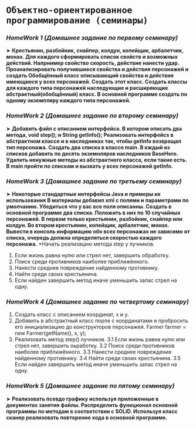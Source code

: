# ```Объектно-ориентированное программирование (семинары)```


### *HomeWork 1 (Домашнее задание по первому семинару)*


➤ __Крестьянин, разбойник, снайпер, колдун, копейщик, арбалетчик, монах. Для каждого сформировать список свойств и возможных действий. Напрнимер свойство скорость, действие нанести удар. Проанализировать получившиеся свойства и действия персонажей и создать Обобщённый класс описывающий свойства и действия имеющиеся у всех персонажей. Создать этот класс. Создать классы для каждого типа персонажей наследующие и расширяющие абстрактный(обобщённый) класс. В основной программе создать по одному экземпляру каждого типа персонажей.__


### *HomeWork 2 (Домашнее задание по второму семинару)*


➤ __Добавить файл с описанием интерфейса. В котором описать два метода, void step(); и String getInfo(); Реализовать интерфейсs в абстрактном классе и в наследниках так, чтобы getInfo возвращал тип персонажа. Создать два списка в классе main. В кждый из списков добавить по десять экземнляров наследников BaseHero. Удалить ненужные методы из абстрактного класса, если такие есть. В main пройти по спискам и вызвать у всех персонажей getInfo.__


### *HomeWork 3 (Домашнее задание по третьему семинару)*


➤ __Некоторые стандартные интерфейсы Java и примеры их использования
В материалы добавил xml с полями и параметрами по умолчанию. Убедиться что у вас все поля описанны. Создать в основной программе два списка. Положить в них по 10 случайных персонажей. В первом только крестьянин, разбойник, снайпер или колдун. Во втором крестьянин, копейщик, арбалетчик, монах. Вывести в консоль информацию обо всех персонажах не зависимо от списка, очередь должна определяться скоростью каждого персонажа.__
*Начать реализацию метода step у лучников.
1. Если жизнь равна нулю или стрел нет, завершить обработку.
2. Поиск среди противников наиболее приближённого.
3. Нанести среднее повреждение найденному противнику.
4. Найти среди своих крестьянина.
5. Если найден завершить метод иначе уменьшить запас стрел на одну.


### *HomeWork 4 (Домашнее задание по четвертому семинару)*


1. Создать класс с описанием координат, x и y.
2. Добавить в абстрактный класс порле с координатами и пробросить его инициализацию до конструкторов персонажей. Farmer farmer = new Farmer(getName(), x, y);
3. Реализовать метод step() лучников. 3.1 Если жизнь равна нулю или стрел нет, завершить оьработку. 3.2 Поиск среди противников наиболее приближённого. 3.3 Нанести среднее повреждение найденному противнику. 3.4 Найти среди своих крестьянина. 3.5 Если найден завершить метод иначе уменьшить запас стрел на одну.


### *HomeWork 5 (Домашнее задание по пятому семинару)*


➤ __Реализовать псевдо графику используя приложенные в документах занятия файлы. Распределить функционал основной программы по методам в соответствии с SOLID. Используя класс сканер реализовать повторение хода в основной программе.__